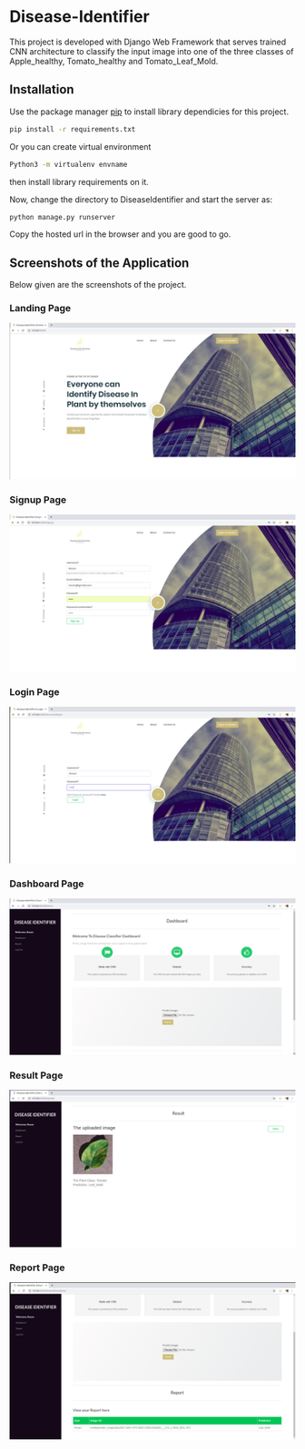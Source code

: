 # Disease-Identifier
This project is developed with Django Web Framework that serves trained CNN architecture to classify the input image into one of the three classes of Apple_healthy, Tomato_healthy and Tomato_Leaf_Mold.

## Installation

Use the package manager [pip](https://pip.pypa.io/en/stable/) to install library dependicies for this project.

```bash
pip install -r requirements.txt
```

Or you can create virtual environment

```bash
Python3 -m virtualenv envname
```

then install library requirements on it.

Now, change the directory to DiseaseIdentifier and start the server as:

```python
python manage.py runserver
```
Copy the hosted url in the browser and you are good to go.

## Screenshots of the Application
Below given are the screenshots of the project.

### Landing Page
![Landing Page](https://github.com/Rosan93/Disease-Identifier/blob/master/Application%20Screenshots/Landing%20Page.png)

### Signup Page
![Signup Page](https://github.com/Rosan93/Disease-Identifier/blob/master/Application%20Screenshots/Sign%20Up%20Page.png)

### Login Page
![Login Page](https://github.com/Rosan93/Disease-Identifier/blob/master/Application%20Screenshots/Login.png)

### Dashboard Page
![Dashboard Page](https://github.com/Rosan93/Disease-Identifier/blob/master/Application%20Screenshots/Dashboard.png)

### Result Page
![Result Page](https://github.com/Rosan93/Disease-Identifier/blob/master/Application%20Screenshots/result.png)

### Report Page
![Report Page](https://github.com/Rosan93/Disease-Identifier/blob/master/Application%20Screenshots/Report.png)
